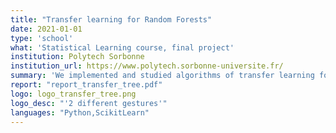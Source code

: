 ```yaml
---
title: "Transfer learning for Random Forests"
date: 2021-01-01
type: 'school'
what: 'Statistical Learning course, final project'
institution: Polytech Sorbonne
institution_url: https://www.polytech.sorbonne-universite.fr/
summary: 'We implemented and studied algorithms of transfer learning for random forest, applied to a hand gesture classification task.'
report: "report_transfer_tree.pdf"
logo: logo_transfer_tree.png
logo_desc: "'2 different gestures'"
languages: "Python,ScikitLearn"
---
```

